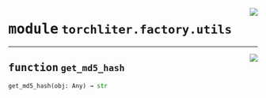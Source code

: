 <!-- markdownlint-disable -->

<a href="https://github.com/ChenchaoZhao/TorchLiter/tree/main/src/torchliter/factory/utils.py#L0"><img align="right" style="float:right;" src="https://img.shields.io/badge/-source-cccccc?style=flat-square"></a>

# <kbd>module</kbd> `torchliter.factory.utils`





---

<a href="https://github.com/ChenchaoZhao/TorchLiter/tree/main/src/torchliter/factory/utils.py#L7"><img align="right" style="float:right;" src="https://img.shields.io/badge/-source-cccccc?style=flat-square"></a>

## <kbd>function</kbd> `get_md5_hash`

```python
get_md5_hash(obj: Any) → str
```






